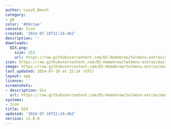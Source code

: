 ```yaml
---
author: Leach_Beech
category:
- gb
color: '#b9c1ae'
console: Icon
created: '2024-07-10T22:24:46Z'
description: ''
downloads:
  QIX.png:
    size: 253
    url: https://raw.githubusercontent.com/DS-Homebrew/twlmenu-extras/master/_nds/TWiLightMenu/icons/QIX.png
icon: https://raw.githubusercontent.com/DS-Homebrew/twlmenu-extras/master/_nds/TWiLightMenu/icons/QIX.png
image: https://raw.githubusercontent.com/DS-Homebrew/twlmenu-extras/master/_nds/TWiLightMenu/icons/QIX.png
last_updated: 2024-07-10 at 22:24 (UTC)
layout: app
license: ''
screenshots:
- description: Qix
  url: https://raw.githubusercontent.com/DS-Homebrew/twlmenu-extras/master/_nds/TWiLightMenu/icons/QIX.png
systems:
- Icon
title: QIX
updated: '2024-07-10T22:24:46Z'
version: v1.0.0
---
```

